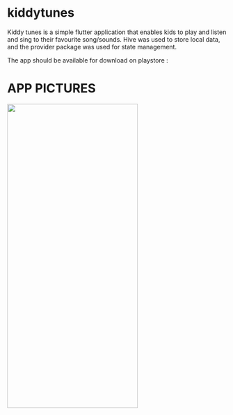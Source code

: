 # kiddytunes
 Kiddy tunes is a simple flutter application that enables kids to play and listen and sing  to their favourite song/sounds.
 Hive was used to store local data, and the provider package was used for state management.
 
 The app should be available for download on playstore : 

# APP PICTURES
<img src="" height="700" width="300"> 
